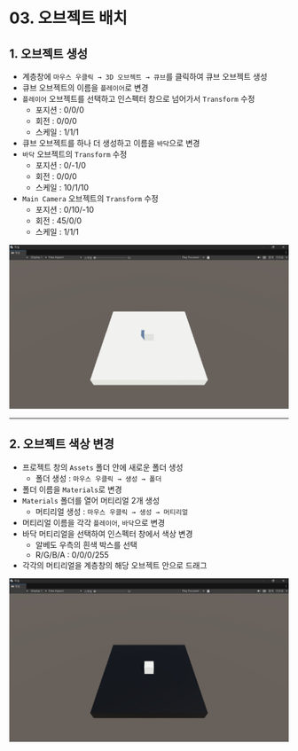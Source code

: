 # 03\. 오브젝트 배치

## 1\. 오브젝트 생성

-   계층창에 `마우스 우클릭 → 3D 오브젝트 → 큐브`를 클릭하여 큐브 오브젝트 생성
-   큐브 오브젝트의 이름을 `플레이어`로 변경
-   `플레이어` 오브젝트를 선택하고 인스펙터 창으로 넘어가서 `Transform` 수정
    -   포지션 : 0/0/0
    -   회전 : 0/0/0
    -   스케일 : 1/1/1
-   큐브 오브젝트를 하나 더 생성하고 이름을 `바닥`으로 변경
-   `바닥` 오브젝트의 `Transform` 수정
    -   포지션 : 0/-1/0
    -   회전 : 0/0/0
    -   스케일 : 10/1/10
-   `Main Camera` 오브젝트의 `Transform` 수정
    -   포지션 : 0/10/-10
    -   회전 : 45/0/0
    -   스케일 : 1/1/1

![오브젝트 생성성](/images/010301.png)

---

## 2\. 오브젝트 색상 변경

-   프로젝트 창의 `Assets` 폴더 안에 새로운 폴더 생성
    -   폴더 생성 : `마우스 우클릭 → 생성 → 폴더`
-   폴더 이름을 `Materials`로 변경
-   `Materials` 폴더를 열어 머티리얼 2개 생성
    -   머티리얼 생성 : `마우스 우클릭 → 생성 → 머티리얼`
-   머티리얼 이름을 각각 `플레이어`, `바닥`으로 변경
-   바닥 머티리얼을 선택하여 인스펙터 창에서 색상 변경
    -   알베도 우측의 흰색 박스를 선택
    -   R/G/B/A : 0/0/0/255
-   각각의 머티리얼을 계층창의 해당 오브젝트 안으로 드래그

![오브젝트 색상 변경경](/images/010302.png)
